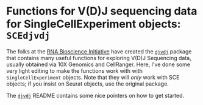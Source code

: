 # Functions for V(D)J sequencing data for SingleCellExperiment objects: `SCEdjvdj`

The folks at the [RNA Bioscience Initiative](https://github.com/rnabioco) have created the [`djvdj`](https://github.com/rnabioco/djvdj) package that contains many useful functions for exploring V(D)J Sequencing data, usually obtained via 10X Genomics and CellRanger.
Here, I've done some very light editing to make the functions work with with `SingleCellExperiment` objects. Note that they will *only* work with SCE objects; if you insist on Seurat objects, use the original package.

The  [`djvdj`](https://github.com/rnabioco/djvdj) README contains some nice pointers on how to get started. 


